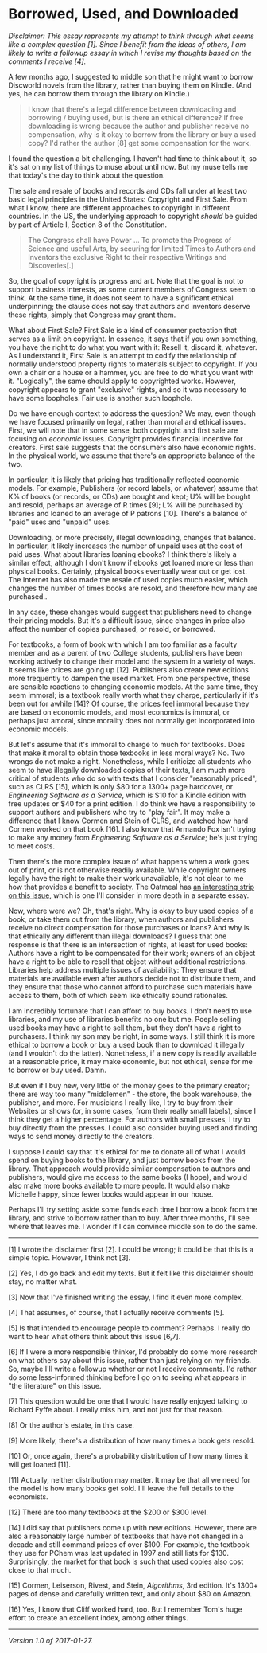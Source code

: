 Borrowed, Used, and Downloaded
==============================

*Disclaimer:  This essay represents my attempt to think through what seems
like a complex question [1].  Since I benefit from the ideas of others, I
am likely to write a followup essay in which I revise my thoughts based on
the comments I receive [4].*

A few months ago, I suggested to middle son that he might want to borrow
Discworld novels from the library, rather than buying them on Kindle.  (And
yes, he can borrow them through the library on Kindle.)

> I know that there's a legal difference between downloading and borrowing
/ buying used, but is there an ethical difference?  If free downloading is
wrong because the author and publisher receive no compensation, why is
it okay to borrow from the library or buy a used copy?  I'd rather the
author [8] get some compensation for the work.

I found the question a bit challenging.  I haven't had time to think about
it, so it's sat on my list of things to muse about until now.  But my
muse tells me that today's the day to think about the question.

The sale and resale of books and records and CDs fall under at least two
basic legal principles in the United States: Copyright and First Sale.
From what I know, there are different approaches to copyright in different
countries.  In the US, the underlying approach to copyright *should* be
guided by part of Article I, Section 8 of the Constitution.

> The Congress shall have Power ... To promote the Progress of Science
and useful Arts, by securing for limited Times to Authors and Inventors
the exclusive Right to their respective Writings and Discoveries[.]

So, the goal of copyright is progress and art.  Note that the goal is
not to support business interests, as some current members of Congress
seem to think.  At the same time, it does not seem to have a significant
ethical underpinning; the clause does not say that authors and inventors
deserve these rights, simply that Congress may grant them.

What about First Sale?  First Sale is a kind of consumer protection that
serves as a limit on copyright.  In essence, it says that if you own
something, you have the right to do what you want with it: Resell it,
discard it, whatever.  As I understand it, First Sale is an attempt
to codify the relationship of normally understood property rights to
materials subject to copyright.  If you own a chair or a house or a
hammer, you are free to do what you want with it.  "Logically", the same
should apply to copyrighted works.  However, copyright appears to grant
"exclusive" rights, and so it was necessary to have some loopholes.
Fair use is another such loophole.

Do we have enough context to address the question?  We may, even though
we have focused primarily on legal, rather than moral and ethical issues.
First, we will note that in some sense, both copyright and first sale
are focusing on *economic* issues.  Copyright provides financial
incentive for creators.  First sale suggests that the consumers also
have economic rights.  In the physical world, we assume that there's an
appropriate balance of the two.

In particular, it is likely that pricing has traditionally reflected
economic models.  For example, Publishers (or record labels, or whatever)
assume that K% of books (or records, or CDs) are bought and kept; U%
will be bought and resold, perhaps an average of R times [9]; L% will
be purchased by libraries and loaned to an average of P patrons [10].
There's a balance of "paid" uses and "unpaid" uses.

Downloading, or more precisely, illegal downloading, changes that balance.
In particular, it likely increases the number of unpaid uses at the cost
of paid uses.  What about libraries loaning ebooks?  I think there's likely
a similar effect, although I don't know if ebooks get loaned more or less
than physical books.  Certainly, physical books eventually wear out or
get lost.  The Internet has also made the resale of used copies much easier,
which changes the number of times books are resold, and therefore how many
are purchased..

In any case, these changes would suggest that publishers need to change
their pricing models.  But it's a difficult issue, since changes in price
also affect the number of copies purchased, or resold, or borrowed.

For textbooks, a form of book with which I am too familiar as a faculty
member and as a parent of two College students, publishers have been
working actively to change their model and the system in a variety
of ways.  It seems like prices are going up [12].  Publishers also
create new editions more frequently to dampen the used market.  From one
perspective, these are sensible reactions to changing economic models.
At the same time, they seem immoral; is a textbook really worth what
they charge, particularly if it's been out for awhile [14]?  Of course,
the prices feel immoral because they are based on economic models, and
most economics is immoral, or perhaps just amoral, since morality does
not normally get incorporated into economic models.

But let's assume that it's immoral to charge to much for textbooks.
Does that make it moral to obtain those texbooks in less moral ways?  No.
Two wrongs do not make a right.  Nonetheless, while I criticize all
students who seem to have illegally downloaded copies of their texts,
I am much more critical of students who do so with texts that I consider
"reasonably priced", such as CLRS [15], which is only $80 for a 1300+
page hardcover, or _Engineering Software as a Service_, which is $10
for a Kindle edition with free updates or $40 for a print edition.  I do
think we have a responsibility to support authors and publishers who try
to "play fair".  It may make a difference that I know Cormen and Stein
of CLRS, and watched how hard Cormen worked on that book [16].  I also
know that Armando Fox isn't trying to make any money from _Engineering
Software as a Service_; he's just trying to meet costs.

Then there's the more complex issue of what happens when a
work goes out of print, or is not otherwise readily available.
While copyright owners legally have the right to make their
work unavailable, it's not clear to me how that provides a
benefit to society.  The Oatmeal has [an interesting strip on this
issue](http://theoatmeal.com/comics/game_of_thrones), which is one I'll
consider in more depth in a separate essay.

Now, where were we?  Oh, that's right.  Why is okay to buy used copies
of a book, or take them out from the library, when authors and publishers
receive no direct compensation for those purchases or loans?  And why is
that ethically any different than illegal downloads?  I guess that one
response is that there is an intersection of rights, at least for used
books: Authors have a right to be compensated for their work; owners of an
object have a right to be able to resell that object without additional
restrictions.  Libraries help address multiple issues of availability:
They ensure that materials are available even after authors decide not
to distribute them, and they ensure that those who cannot afford to
purchase such materials have access to them, both of which seem like
ethically sound rationales.

I am incredibly fortunate that I can afford to buy books.  I don't
need to use libraries, and my use of libraries benefits no one but me.
Poeple selling used books may have a right to sell them, but they don't
have a right to purchasers.  I think my son may be right, in some ways.
I still think it is more ethical to borrow a book or buy a used book than
to download it illegally (and I wouldn't do the latter).  Nonetheless,
if a new copy is readily available at a reasonable price, it may make
economic, but not ethical, sense for me to borrow or buy used.  Damn.

But even if I buy new, very little of the money goes to the primary
creator; there are way too many "middlemen" - the store, the book
warehouse, the publisher, and more.  For musicians I really like,
I try to buy from their Websites or shows (or, in some cases, from
their really small labels), since I think they get a higher percentage.
For authors with small presses, I try to buy directly from the presses.
I could also consider buying used and finding ways to send money directly
to the creators.

I suppose I could say that it's ethical for me to donate all of what
I would spend on buying books to the library, and just borrow books
from the library.  That approach would provide similar compensation to
authors and publishers, would give me access to the same books (I hope),
and would also make more books available to more people.  It would also
make Michelle happy, since fewer books would appear in our house.

Perhaps I'll try setting aside some funds each time I borrow a book from
the library, and strive to borrow rather than to buy.  After three months,
I'll see where that leaves me.  I wonder if I can convince middle son to
do the same.

---

[1] I wrote the disclaimer first [2].  I could be wrong; it could be that this
is a simple topic.  However, I think not [3].

[2] Yes, I do go back and edit my texts.  But it felt like this disclaimer
should stay, no matter what.

[3] Now that I've finished writing the essay, I find it even more complex.

[4] That assumes, of course, that I actually receive comments [5].

[5] Is that intended to encourage people to comment?  Perhaps.  I really
do want to hear what others think about this issue [6,7].

[6] If I were a more responsible thinker, I'd probably do some more research
on what others say about this issue, rather than just relying on my friends.
So, maybe I'll write a followup whether or not I receive comments.  I'd rather
do some less-informed thinking before I go on to seeing what appears in
"the literature" on this issue.

[7] This question would be one that I would have really enjoyed talking
to Richard Fyffe about.  I really miss him, and not just for that reason.

[8] Or the author's estate, in this case.

[9] More likely, there's a distribution of how many times a book gets
resold.

[10] Or, once again, there's a probability distribution of how many
times it will get loaned [11].

[11] Actually, neither distribution may matter.  It may be that all we
need for the model is how many books get sold.  I'll leave the full details
to the economists.

[12] There are too many textbooks at the $200 or $300 level.

[14] I did say that publishers come up with new editions.  However,
there are also a reasonably large number of textbooks that have not
changed in a decade and still command prices of over $100.  For example,
the textbook they use for PChem was last updated in 1997 and still
lists for $130.  Surprisingly, the market for that book is such that
used copies also cost close to that much.

[15] Cormen, Leiserson, Rivest, and Stein, *Algorithms*, 3rd edition.
It's 1300+ pages of dense and carefully written text, and only about
$80 on Amazon.

[16] Yes, I know that Cliff worked hard, too.  But I remember Tom's huge
effort to create an excellent index, among other things.

---

*Version 1.0 of 2017-01-27.*
